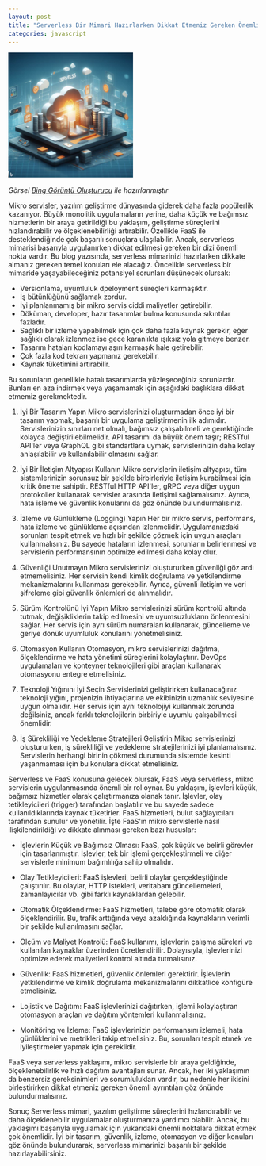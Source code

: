 ```yaml
---
layout: post
title: "Serverless Bir Mimari Hazırlarken Dikkat Etmeniz Gereken Önemli Noktalar"
categories: javascript
---
```

<img src="/assets/img/saas-faas.png" alt="cover" style="max-width: 50%; max-height:20%">

*Görsel [Bing Görüntü Oluşturucu](https://www.bing.com/images/create) ile hazırlanmıştır*

Mikro servisler, yazılım geliştirme dünyasında giderek daha fazla popülerlik kazanıyor. Büyük monolitik uygulamaların yerine, daha küçük ve bağımsız hizmetlerin bir araya getirildiği bu yaklaşım, geliştirme süreçlerini hızlandırabilir ve ölçeklenebilirliği artırabilir. Özellikle FaaS ile desteklendiğinde çok başarılı sonuçlara ulaşılabilir. Ancak, serverless mimarisi başarıyla uygulanırken dikkat edilmesi gereken bir dizi önemli nokta vardır. Bu blog yazısında, serverless mimarinizi hazırlarken dikkate almanız gereken temel konuları ele alacağız. Öncelikle serverless bir mimaride yaşayabileceğiniz potansiyel sorunları düşünecek olursak:

- Versionlama, uyumluluk dpeloyment süreçleri karmaşıktır.
- İş bütünlüğünü sağlamak zordur.
- İyi planlanmamış bir mikro servis ciddi maliyetler getirebilir.
- Döküman, developer, hazır tasarımlar bulma konusunda sıkıntılar fazladır.
- Sağlıklı bir izleme yapabilmek için çok daha fazla kaynak gerekir, eğer sağlıklı olarak izlenmez ise gece karanlıkta ışıksız yola gitmeye benzer.
- Tasarım hataları kodlamayı aşırı karmaşık hale getirebilir.
- Çok fazla kod tekrarı yapmanız gerekebilir.
- Kaynak tüketimini artırabilir.

Bu sorunların genellikle hatalı tasarımlarda yüzleşeceğiniz sorunlardır. Bunları en aza indirmek veya yaşamamak için aşağıdaki başlıklara dikkat etmemiz gerekmektedir.


  1. İyi Bir Tasarım Yapın
  Mikro servislerinizi oluşturmadan önce iyi bir tasarım yapmak, başarılı bir uygulama geliştirmenin ilk adımıdır. Servislerinizin sınırları net olmalı, bağımsız çalışabilmeli ve gerektiğinde kolayca değiştirilebilmelidir. API tasarımı da büyük önem taşır; RESTful API'ler veya GraphQL gibi standartlara uymak, servislerinizin daha kolay anlaşılabilir ve kullanılabilir olmasını sağlar.
  
  2. İyi Bir İletişim Altyapısı Kullanın
  Mikro servislerin iletişim altyapısı, tüm sistemlerinizin sorunsuz bir şekilde birbirleriyle iletişim kurabilmesi için kritik öneme sahiptir. RESTful HTTP API'ler, gRPC veya diğer uygun protokoller kullanarak servisler arasında iletişimi sağlamalısınız. Ayrıca, hata işleme ve güvenlik konularını da göz önünde bulundurmalısınız.
  
  3. İzleme ve Günlükleme (Logging) Yapın
  Her bir mikro servis, performans, hata izleme ve günlükleme açısından izlenmelidir. Uygulamanızdaki sorunları tespit etmek ve hızlı bir şekilde çözmek için uygun araçları kullanmalısınız. Bu sayede hataların izlenmesi, sorunların belirlenmesi ve servislerin performansının optimize edilmesi daha kolay olur.
  
  4. Güvenliği Unutmayın
  Mikro servislerinizi oluştururken güvenliği göz ardı etmemelisiniz. Her servisin kendi kimlik doğrulama ve yetkilendirme mekanizmalarını kullanması gerekebilir. Ayrıca, güvenli iletişim ve veri şifreleme gibi güvenlik önlemleri de alınmalıdır.
  
  5. Sürüm Kontrolünü İyi Yapın
  Mikro servislerinizi sürüm kontrolü altında tutmak, değişikliklerin takip edilmesini ve uyumsuzlukların önlenmesini sağlar. Her servis için ayrı sürüm numaraları kullanarak, güncelleme ve geriye dönük uyumluluk konularını yönetmelisiniz.
  
  6. Otomasyon Kullanın
  Otomasyon, mikro servislerinizi dağıtma, ölçeklendirme ve hata yönetimi süreçlerini kolaylaştırır. DevOps uygulamaları ve konteyner teknolojileri gibi araçları kullanarak otomasyonu entegre etmelisiniz.
  
  7. Teknoloji Yığınını İyi Seçin
  Servislerinizi geliştirirken kullanacağınız teknoloji yığını, projenizin ihtiyaçlarına ve ekibinizin uzmanlık seviyesine uygun olmalıdır. Her servis için aynı teknolojiyi kullanmak zorunda değilsiniz, ancak farklı teknolojilerin birbiriyle uyumlu çalışabilmesi önemlidir.

  8. İş Sürekliliği ve Yedekleme Stratejileri Geliştirin
  Mikro servislerinizi oluştururken, iş sürekliliği ve yedekleme stratejilerinizi iyi planlamalısınız. Servislerin herhangi birinin çökmesi durumunda sistemde kesinti yaşanmaması için bu konulara dikkat etmelisiniz.

Serverless ve FaaS konusuna gelecek olursak, FaaS veya serverless, mikro servislerin uygulanmasında önemli bir rol oynar. Bu yaklaşım, işlevleri küçük, bağımsız hizmetler olarak çalıştırmanıza olanak tanır. İşlevler, olay tetikleyicileri (trigger) tarafından başlatılır ve bu sayede sadece kullanıldıklarında kaynak tüketirler. FaaS hizmetleri, bulut sağlayıcıları tarafından sunulur ve yönetilir. İşte FaaS'ın mikro servislerle nasıl ilişkilendirildiği ve dikkate alınması gereken bazı hususlar:

   - İşlevlerin Küçük ve Bağımsız Olması: FaaS, çok küçük ve belirli görevler için tasarlanmıştır. İşlevler, tek bir işlemi gerçekleştirmeli ve diğer servislerle minimum bağımlılığa sahip olmalıdır.

   - Olay Tetikleyicileri: FaaS işlevleri, belirli olaylar gerçekleştiğinde çalıştırılır. Bu olaylar, HTTP istekleri, veritabanı güncellemeleri, zamanlayıcılar vb. gibi farklı kaynaklardan gelebilir.

   - Otomatik Ölçeklendirme: FaaS hizmetleri, talebe göre otomatik olarak ölçeklendirilir. Bu, trafik arttığında veya azaldığında kaynakların verimli bir şekilde kullanılmasını sağlar.

   - Ölçüm ve Maliyet Kontrolü: FaaS kullanımı, işlevlerin çalışma süreleri ve kullanılan kaynaklar üzerinden ücretlendirilir. Dolayısıyla, işlevlerinizi optimize ederek maliyetleri kontrol altında tutmalısınız.

   - Güvenlik: FaaS hizmetleri, güvenlik önlemleri gerektirir. İşlevlerin yetkilendirme ve kimlik doğrulama mekanizmalarını dikkatlice konfigüre etmelisiniz.

   - Lojistik ve Dağıtım: FaaS işlevlerinizi dağıtırken, işlemi kolaylaştıran otomasyon araçları ve dağıtım yöntemleri kullanmalısınız.

   - Monitöring ve İzleme: FaaS işlevlerinizin performansını izlemeli, hata günlüklerini ve metrikleri takip etmelisiniz. Bu, sorunları tespit etmek ve iyileştirmeler yapmak için gereklidir.

FaaS veya serverless yaklaşımı, mikro servislerle bir araya geldiğinde, ölçeklenebilirlik ve hızlı dağıtım avantajları sunar. Ancak, her iki yaklaşımın da benzersiz gereksinimleri ve sorumlulukları vardır, bu nedenle her ikisini birleştirirken dikkat etmeniz gereken önemli ayrıntıları göz önünde bulundurmalısınız.

Sonuç
Serverless mimari, yazılım geliştirme süreçlerini hızlandırabilir ve daha ölçeklenebilir uygulamalar oluşturmanıza yardımcı olabilir. Ancak, bu yaklaşımı başarıyla uygulamak için yukarıdaki önemli noktalara dikkat etmek çok önemlidir. İyi bir tasarım, güvenlik, izleme, otomasyon ve diğer konuları göz önünde bulundurarak, serverless mimarinizi başarılı bir şekilde hazırlayabilirsiniz.
